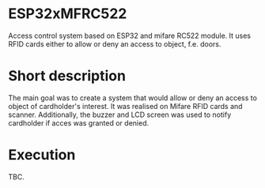 # ESP32xMFRC522
Access control system based on ESP32 and mifare RC522 module. It uses RFID cards either to allow or deny an access to object, f.e. doors. 

# Short description
The main goal was to create a system that would allow or deny an access to object of cardholder's interest. It was realised on Mifare RFID cards and scanner. Additionally, the buzzer and LCD screen was used to notify cardholder if acces was granted or denied. 

# Execution
TBC.
